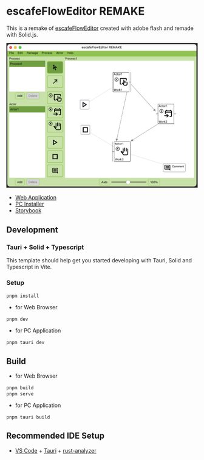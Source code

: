 # escafeFlowEditor REMAKE

This is a remake of [escafeFlowEditor](https://github.com/ryoma100/escafeFlowEditor) created with adobe flash and remade with Solid.js.

<img width="809" alt="flow" src="docs/flow.png">

- [Web Application](https://escafe-flow-editor-remake.pages.dev/editor/)
- [PC Installer](https://github.com/ryoma100/escafeFlowEditor-REMAKE/releases)
- [Storybook](https://escafe-flow-editor-remake.pages.dev/storybook-static/)

## Development

### Tauri + Solid + Typescript

This template should help get you started developing with Tauri, Solid and Typescript in Vite.

### Setup

```
pnpm install
```

- for Web Browser

```
pnpm dev
```

- for PC Application

```
pnpm tauri dev
```

## Build

- for Web Browser

```
pnpm build
pnpm serve
```

- for PC Application

```
pnpm tauri build
```

## Recommended IDE Setup

- [VS Code](https://code.visualstudio.com/) + [Tauri](https://marketplace.visualstudio.com/items?itemName=tauri-apps.tauri-vscode) + [rust-analyzer](https://marketplace.visualstudio.com/items?itemName=rust-lang.rust-analyzer)
